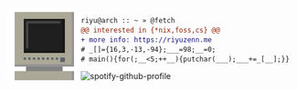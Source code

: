<div>
  <img src="https://github.com/riyuzenn/riyuzenn/raw/main/img/monitor.gif" height="128" width="128" align="left" />
</div>

```diff
riyu@arch :: ~ » @fetch
@@ interested in {*nix,foss,cs} @@
+ more info: https://riyuzenn.me
# _[]={16,3,-13,-94};___=98;__=0;
# main(){for(;__<5;++__){putchar(___);___+=_[__];}}

```
<img alt="spotify-github-profile" src="https://spotify-github-profile.vercel.app/api/view?uid=31vjim3nddcmey2mb2a3oh5vehqu&cover_image=true&theme=novatorem&bar_color=53b14f&bar_color_cover=false" />
